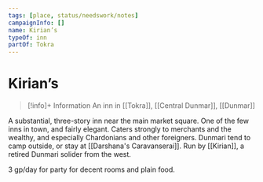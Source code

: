 ```yaml
---
tags: [place, status/needswork/notes]
campaignInfo: []
name: Kirian’s
typeOf: inn
partOf: Tokra
---
```

# Kirian’s
>[!info]+ Information
> An  inn in [[Tokra]], [[Central Dunmar]], [[Dunmar]]


A substantial, three-story inn near the main market square. One of the few inns in town, and fairly elegant. Caters strongly to merchants and the wealthy, and especially Chardonians and other foreigners. Dunmari tend to camp outside, or stay at [[Darshana's Caravanserai]]. Run by [[Kirian]], a retired Dunmari solider from the west. 

3 gp/day for party for decent rooms and plain food.

